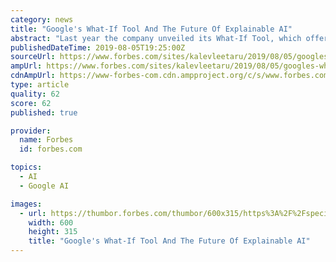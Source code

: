 ```yaml
---
category: news
title: "Google's What-If Tool And The Future Of Explainable AI"
abstract: "Last year the company unveiled its What-If Tool, which offers a range of interactive visualizations and guided explorations of a TensorFlow model, allowing developers to explore how their model interpreted its training data and how subtle changes to a ..."
publishedDateTime: 2019-08-05T19:25:00Z
sourceUrl: https://www.forbes.com/sites/kalevleetaru/2019/08/05/googles-what-if-tool-and-the-future-of-explainable-ai/
ampUrl: https://www.forbes.com/sites/kalevleetaru/2019/08/05/googles-what-if-tool-and-the-future-of-explainable-ai/amp/
cdnAmpUrl: https://www-forbes-com.cdn.ampproject.org/c/s/www.forbes.com/sites/kalevleetaru/2019/08/05/googles-what-if-tool-and-the-future-of-explainable-ai/amp/
type: article
quality: 62
score: 62
published: true

provider:
  name: Forbes
  id: forbes.com

topics:
  - AI
  - Google AI

images:
  - url: https://thumbor.forbes.com/thumbor/600x315/https%3A%2F%2Fspecials-images.forbesimg.com%2Fdam%2Fimageserve%2F1149282229%2F960x0.jpg%3Ffit%3Dscale
    width: 600
    height: 315
    title: "Google's What-If Tool And The Future Of Explainable AI"
---
```

